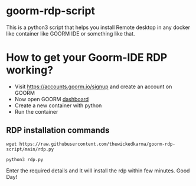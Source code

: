 # goorm-rdp-script
This is a python3 script that helps you install Remote desktop in any docker like container like GOORM IDE or something like that.


# How to get your Goorm-IDE RDP working?
- Visit <a href="https://accounts.goorm.io/signup">https://accounts.goorm.io/signup</a> and create an account on GOORM
- Now open GOORM <a href="https://ide.goorm.io/my/dashboard">dashboard</a>
- Create a new container with python
- Run the container

## RDP installation commands
```
wget https://raw.githubusercontent.com/thewickedkarma/goorm-rdp-script/main/rdp.py

python3 rdp.py

```

Enter the required details and It will install the rdp within few minutes.
Good Day!

